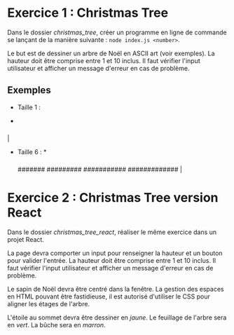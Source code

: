 # Exercice 1 : Christmas Tree

Dans le dossier *christmas_tree*, créer un programme en ligne de commande se lançant de la manière suivante : `node index.js <number>`.

Le but est de dessiner un arbre de Noël en ASCII art (voir exemples).
La hauteur doit être comprise entre 1 et 10 inclus.
Il faut vérifier l'input utilisateur et afficher un message d'erreur en cas de problème.

## Exemples

- Taille 1 :
 *
###
 |

- Taille 6 :
      *
     ###
    #####
   #######
  #########
 ###########
#############
      |

# Exercice 2 : Christmas Tree version React

Dans le dossier *christmas_tree_react*, réaliser le même exercice dans un projet React.

La page devra comporter un input pour renseigner la hauteur et un bouton pour valider l'entrée.
La hauteur doit être comprise entre 1 et 10 inclus.
Il faut vérifier l'input utilisateur et afficher un message d'erreur en cas de problème.

Le sapin de Noël devra être centré dans la fenêtre.
La gestion des espaces en HTML pouvant être fastidieuse, il est autorisé d'utiliser le CSS pour aligner les étages de l'arbre.

L'étoile au sommet devra être dessiner en *jaune*.
Le feuillage de l'arbre sera en *vert*.
La bûche sera en *marron*.